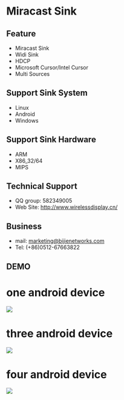 Miracast Sink
=====
Feature
-----
* Miracast Sink
* Widi Sink
* HDCP
* Microsoft Cursor/Intel Cursor
* Multi Sources

Support Sink System
-----
* Linux
* Android
* Windows

Support Sink Hardware
------
* ARM
* X86_32/64
* MIPS

Technical Support
-----
* QQ group: 582349005
* Web Site: http://www.wirelessdisplay.cn/

Business
---
* mail: marketing@bijienetworks.com
* Tel: (+86)0512-67663822

DEMO
-----

# one android device
![](https://github.com/wirelessdisplay/Miracast/blob/master/miracast_1.jpg)

# three android device
![](https://github.com/wirelessdisplay/Miracast/blob/master/miracast_3.jpg)

# four android device
![](https://github.com/wirelessdisplay/Miracast/blob/master/miracast_4.jpg)

